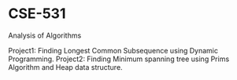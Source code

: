 # CSE-531
Analysis of Algorithms

Project1: Finding Longest Common Subsequence using Dynamic Programming.
Project2: Finding Minimum spanning tree using Prims Algorithm and Heap data structure.

